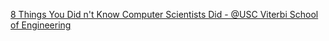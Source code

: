 [8 Things You Did n't Know Computer Scientists Did - @USC Viterbi   School of Engineering](https://qi.tc/qi/114193)
